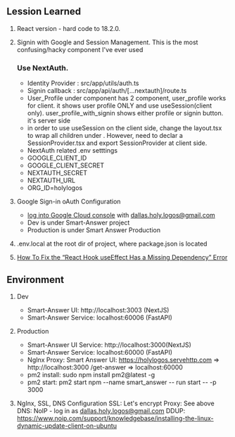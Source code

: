 
## Lession Learned

1. React version - hard code to 18.2.0. 
2. Signin with Google and Session Management. This is the most confusing/hacky component I've ever used
    ### Use NextAuth.
    * Identity Provider : src/app/utils/auth.ts
    * Signin callback : src/app/api/auth/[...nextauth]/route.ts
    * User_Profile under component has 2 component, user_profile works for client. it shows user profile ONLY and use useSession(client only). user_profile_with_signin shows either profile or signin button. it's server side
    * in order to use useSession on the client side, change the layout.tsx to wrap all children under <SessionProvider>. However, need to declar a SessionProvider.tsx and export SessionProvider at client side.
    * NextAuth related .env setttings 
    - GOOGLE_CLIENT_ID
    - GOOGLE_CLIENT_SECRET
    - NEXTAUTH_SECRET
    - NEXTAUTH_URL
    - ORG_ID=holylogos
3. Google Sign-in oAuth Configuration
    * [log into Google Cloud console](https://console.cloud.google.com/) with dallas.holy.logos@gmail.com
    * Dev is under Smart-Answer project
    * Production is under Smart Answer Production
4. .env.local at the root dir of project, where package.json is located

5. [How To Fix the “React Hook useEffect Has a Missing Dependency” Error](https://kinsta.com/knowledgebase/react-hook-useeffect-has-a-missing-dependency/)


## Environment
1. Dev
    * Smart-Answer UI: http://localhost:3003 (NextJS)
    * Smart-Answer Service: localhost:60006 (FastAPI)
2. Production
    * Smart-Answer UI Service: http://localhost:3000(NextJS)
    * Smart-Answer Service: localhost:60000 (FastAPI)
    * NgInx Proxy:
        Smart Answer UI: https://holylogos.servehttp.com => http://localhost:3000
        /get-answer => localhost:60000
    * pm2 install: sudo npm install pm2@latest -g
    * pm2 start: pm2 start npm --name smart_answer  -- run start -- -p 3000
     
3. NgInx, SSL, DNS Configuration
    SSL: Let's encrypt
    Proxy: See above
    DNS: NoIP - log in as dallas.holy.logos@gmail.com
    DDUP: https://www.noip.com/support/knowledgebase/installing-the-linux-dynamic-update-client-on-ubuntu


